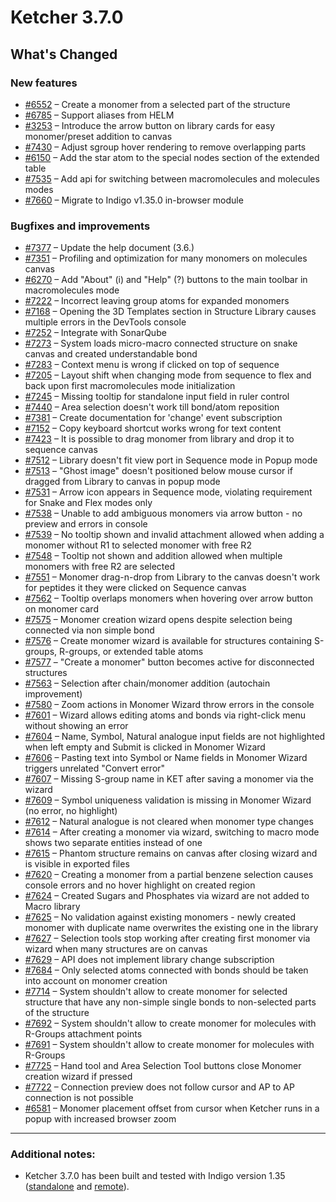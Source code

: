 
# Ketcher 3.7.0

## What's Changed

### New features
- [#6552](https://github.com/epam/ketcher/issues/6552) – Create a monomer from a selected part of the structure
- [#6785](https://github.com/epam/ketcher/issues/6785) – Support aliases from HELM
- [#3253](https://github.com/epam/ketcher/issues/3253) – Introduce the arrow button on library cards for easy monomer/preset addition to canvas
- [#7430](https://github.com/epam/ketcher/issues/7430) – Adjust sgroup hover rendering to remove overlapping parts
- [#6150](https://github.com/epam/ketcher/issues/6150) – Add the star atom to the special nodes section of the extended table
- [#7535](https://github.com/epam/ketcher/issues/7535) – Add api for switching between macromolecules and molecules modes
- [#7660](https://github.com/epam/ketcher/issues/7660) – Migrate to Indigo v1.35.0 in-browser module

### Bugfixes and improvements
- [#7377](https://github.com/epam/ketcher/issues/7377) – Update the help document (3.6.)
- [#7351](https://github.com/epam/ketcher/issues/7351) – Profiling and optimization for many monomers on molecules canvas
- [#6270](https://github.com/epam/ketcher/issues/6270) – Add "About" (i) and "Help" (?) buttons to the main toolbar in macromolecules mode
- [#7222](https://github.com/epam/ketcher/issues/7222) – Incorrect leaving group atoms for expanded monomers
- [#7168](https://github.com/epam/ketcher/issues/7168) – Opening the 3D Templates section in Structure Library causes multiple errors in the DevTools console
- [#7252](https://github.com/epam/ketcher/issues/7252) – Integrate with SonarQube
- [#7273](https://github.com/epam/ketcher/issues/7273) – System loads micro-macro connected structure on snake canvas and created understandable bond
- [#7283](https://github.com/epam/ketcher/issues/7283) – Context menu is wrong if clicked on top of sequence
- [#7205](https://github.com/epam/ketcher/issues/7205) – Layout shift when changing mode from sequence to flex and back upon first macromolecules mode initialization
- [#7245](https://github.com/epam/ketcher/issues/7245) – Missing tooltip for standalone input field in ruler control
- [#7440](https://github.com/epam/ketcher/issues/7440) – Area selection doesn't work till bond/atom reposition
- [#7381](https://github.com/epam/ketcher/issues/7381) – Create documentation for 'change' event subscription
- [#7152](https://github.com/epam/ketcher/issues/7152) – Copy keyboard shortcut works wrong for text content
- [#7423](https://github.com/epam/ketcher/issues/7423) – It is possible to drag monomer from library and drop it to sequence canvas
- [#7512](https://github.com/epam/ketcher/issues/7512) – Library doesn't fit view port in Sequence mode in Popup mode
- [#7513](https://github.com/epam/ketcher/issues/7513) – "Ghost image" doesn't positioned below mouse cursor if dragged from Library to canvas in popup mode
- [#7531](https://github.com/epam/ketcher/issues/7531) – Arrow icon appears in Sequence mode, violating requirement for Snake and Flex modes only
- [#7538](https://github.com/epam/ketcher/issues/7538) – Unable to add ambiguous monomers via arrow button - no preview and errors in console
- [#7539](https://github.com/epam/ketcher/issues/7539) – No tooltip shown and invalid attachment allowed when adding a monomer without R1 to selected monomer with free R2
- [#7548](https://github.com/epam/ketcher/issues/7548) – Tooltip not shown and addition allowed when multiple monomers with free R2 are selected
- [#7551](https://github.com/epam/ketcher/issues/7551) – Monomer drag-n-drop from Library to the canvas doesn't work for peptides it they were clicked on Sequence canvas
- [#7562](https://github.com/epam/ketcher/issues/7562) – Tooltip overlaps monomers when hovering over arrow button on monomer card
- [#7575](https://github.com/epam/ketcher/issues/7575) – Monomer creation wizard opens despite selection being connected via non simple bond
- [#7576](https://github.com/epam/ketcher/issues/7576) – Create monomer wizard is available for structures containing S-groups, R-groups, or extended table atoms
- [#7577](https://github.com/epam/ketcher/issues/7577) – "Create a monomer" button becomes active for disconnected structures
- [#7563](https://github.com/epam/ketcher/issues/7563) – Selection after chain/monomer addition (autochain improvement)
- [#7580](https://github.com/epam/ketcher/issues/7580) – Zoom actions in Monomer Wizard throw errors in the console
- [#7601](https://github.com/epam/ketcher/issues/7601) – Wizard allows editing atoms and bonds via right-click menu without showing an error
- [#7604](https://github.com/epam/ketcher/issues/7604) – Name, Symbol, Natural analogue input fields are not highlighted when left empty and Submit is clicked in Monomer Wizard
- [#7606](https://github.com/epam/ketcher/issues/7606) – Pasting text into Symbol or Name fields in Monomer Wizard triggers unrelated "Convert error"
- [#7607](https://github.com/epam/ketcher/issues/7607) – Missing S-group name in KET after saving a monomer via the wizard
- [#7609](https://github.com/epam/ketcher/issues/7609) – Symbol uniqueness validation is missing in Monomer Wizard (no error, no highlight)
- [#7612](https://github.com/epam/ketcher/issues/7612) – Natural analogue is not cleared when monomer type changes
- [#7614](https://github.com/epam/ketcher/issues/7614) – After creating a monomer via wizard, switching to macro mode shows two separate entities instead of one
- [#7615](https://github.com/epam/ketcher/issues/7615) – Phantom structure remains on canvas after closing wizard and is visible in exported files
- [#7620](https://github.com/epam/ketcher/issues/7620) – Creating a monomer from a partial benzene selection causes console errors and no hover highlight on created region
- [#7624](https://github.com/epam/ketcher/issues/7624) – Created Sugars and Phosphates via wizard are not added to Macro library
- [#7625](https://github.com/epam/ketcher/issues/7625) – No validation against existing monomers - newly created monomer with duplicate name overwrites the existing one in the library
- [#7627](https://github.com/epam/ketcher/issues/7627) – Selection tools stop working after creating first monomer via wizard when many structures are on canvas
- [#7629](https://github.com/epam/ketcher/issues/7629) – API does not implement library change subscription
- [#7684](https://github.com/epam/ketcher/issues/7684) – Only selected atoms connected with bonds should be taken into account on monomer creation
- [#7714](https://github.com/epam/ketcher/issues/7714) – System shouldn't allow to create monomer for selected structure that have any non-simple single bonds to non-selected parts of the structure
- [#7692](https://github.com/epam/ketcher/issues/7692) – System shouldn't allow to create monomer for molecules with R-Groups attachment points
- [#7691](https://github.com/epam/ketcher/issues/7691) – System shouldn't allow to create monomer for molecules with R-Groups
- [#7725](https://github.com/epam/ketcher/issues/7725) – Hand tool and Area Selection Tool buttons close Monomer creation wizard if pressed
- [#7722](https://github.com/epam/ketcher/issues/7722) – Connection preview does not follow cursor and AP to AP connection is not possible
- [#6581](https://github.com/epam/ketcher/issues/6581) – Monomer placement offset from cursor when Ketcher runs in a popup with increased browser zoom

---

### Additional notes:
- Ketcher 3.7.0 has been built and tested with Indigo version 1.35 ([standalone](https://www.npmjs.com/package/indigo-ketcher/v/1.35.0) and [remote](https://hub.docker.com/layers/epmlsop/indigo-service/1.35.0/images/sha256-4c6730c0c6cce76af968317ceecb8b2501a1fefc81211e0ddf881fb58250d9a0)).
